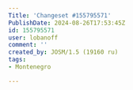 ```yaml
---
Title: 'Changeset #155795571'
PublishDate: 2024-08-26T17:53:45Z
id: 155795571
user: lobanoff
comment: ''
created_by: JOSM/1.5 (19160 ru)
tags:
- Montenegro

---
```

